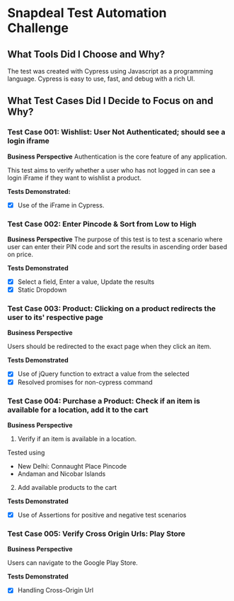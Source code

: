 # Snapdeal Test Automation Challenge


## What Tools Did I Choose and Why?
The test was created with Cypress using Javascript as a programming language. Cypress is easy to use, fast, and debug with a rich UI.

## What Test Cases Did I Decide to Focus on and Why?
### Test Case 001: Wishlist: User Not Authenticated; should see a login iframe
**Business Perspective**
Authentication is the core feature of any application. 

This test aims to verify whether a user who has not logged in can see a login iFrame if they want to wishlist a product.

**Tests Demonstrated:**
- [x] Use of the iFrame in Cypress.

### Test Case 002: Enter Pincode & Sort from Low to High
**Business Perspective**
The purpose of this test is to test a scenario where user can enter their PIN code and sort the results in ascending order based on price.

**Tests Demonstrated**

- [x] Select a field, Enter a value, Update the results
- [x] Static Dropdown

### Test Case 003: Product: Clicking on a product redirects the user to its' respective page
**Business Perspective**

Users should be redirected to the exact page when they click an item.

**Tests Demonstrated**

- [x] Use of jQuery function to extract a value from the selected
- [x] Resolved promises for non-cypress command

### Test Case 004: Purchase a Product: Check if an item is available for a location, add it to the cart

**Business Perspective**

1. Verify if an item is available in a location. 

Tested using 
- New Delhi: Connaught Place Pincode
- Andaman and Nicobar Islands

2. Add available products to the cart

**Tests Demonstrated**

- [x] Use of Assertions for positive and negative test scenarios

### Test Case 005: Verify Cross Origin Urls: Play Store
**Business Perspective**

Users can navigate to the Google Play Store.

**Tests Demonstrated**

- [x] Handling Cross-Origin Url